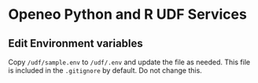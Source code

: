 # Openeo Python and R UDF Services

## Edit Environment variables

Copy `/udf/sample.env` to `/udf/.env` and update the file as needed. This file is included in the `.gitignore` by default. Do not change this.

